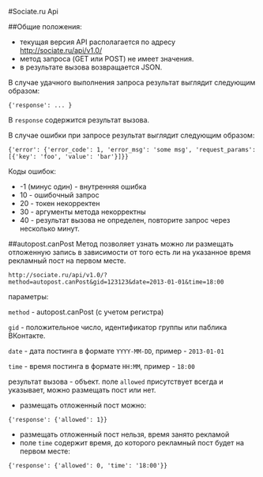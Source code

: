 #Sociate.ru Api 

##Общие положения:

 - текущая версия API располагается по адресу http://sociate.ru/api/v1.0/
 - метод запроса (GET или POST) не имеет значения.
 - в результате вызова возвращается JSON.

В случае удачного выполнения запроса результат выглядит следующим образом:
```
{'response': ... }
```
В `response` содержится результат вызова.

В случае ошибки при запросе результат выглядит следующим образом:
```
{'error': {'error_code': 1, 'error_msg': 'some msg', 'request_params': [{'key': 'foo', 'value': 'bar'}]}}
```

Коды ошибок:
 - -1 (минус один) - внутренняя ошибка
 - 10 - ошибочный запрос
 - 20 - токен некорректен
 - 30 - аргументы метода некорректны
 - 40 - результат вызова не определен, повторите запрос через несколько минут.

##autopost.canPost 
Метод позволяет узнать можно ли размещать отложенную запись в зависимости 
от того есть ли на указанное время рекламный пост на первом месте.

```
http://sociate.ru/api/v1.0/?method=autopost.canPost&gid=123123&date=2013-01-01&time=18:00
```

параметры:

`method` - autopost.canPost (с учетом регистра)

`gid` - положительное число, идентификатор группы или паблика ВКонтакте.

`date` - дата постинга в формате `YYYY-MM-DD`, пример - `2013-01-01`

`time` - время постинга в формате `HH:MM`, пример - `18:00`

результат вызова - объект. поле `allowed` присутствует всегда и указывает, можно размещать пост или нет. 

- размещать отложенный пост можно:

```
{'response': {'allowed': 1}}
``` 

 - размещать отложенный пост нельзя, время занято рекламой
 - поле `time` содержит время, до которого рекламный пост будет на первом месте:

```
{'response': {'allowed': 0, 'time': '18:00'}}
``` 
